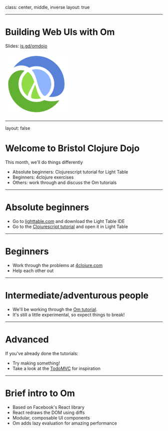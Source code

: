 class: center, middle, inverse
layout: true

---

# Building Web UIs with Om
Slides: [is.gd/omdojo](http://is.gd/omdojo)

![Default-aligned-image](img/Clojure-Logo.png)

---
layout: false

# Welcome to Bristol Clojure Dojo

This month, we'll do things differently

- Absolute beginners: Clojurescript tutorial for Light Table
- Beginners: 4clojure exercises
- Others: work through and discuss the Om tutorials

---

# Absolute beginners

- Go to [lighttable.com](http://lighttable.com) and download the Light Table IDE
- Go to the [Clojurescript tutorial](http://github.com/swannodette/lt-cljs-tutorial) and open it in Light Table

---

# Beginners

- Work through the problems at [4clojure.com](http://www.4clojure.com/)
- Help each other out

---

# Intermediate/adventurous people

- We'll be working through the [Om tutorial](https://github.com/swannodette/om/wiki/Basic-Tutorial).
- It's still a little experimental, so expect things to break!

---

# Advanced

If you've already done the tutorials:

- Try making something!
- Take a look at the [TodoMVC](https://github.com/swannodette/todomvc/tree/gh-pages/labs/architecture-examples/om) for inspiration

---

# Brief intro to Om

- Based on Facebook's React library
- React redraws the DOM using diffs
- Modular, composable UI components
- Om adds lazy evaluation for amazing performance
